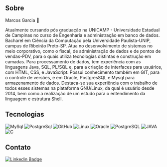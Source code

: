 ## Sobre
Marcos Garcia 🙂

Atualmente cursando pós graduação na UNICAMP - Universidade Estadual de Campinas no curso de Engenharia e administração em banco de dados.
Bacharel em Ciência da Computação pela Universidade Paulista-UNIP, campus de Ribeirão Preto-SP. Atua no desenvolvimento de sistemas no meio corporativo, como o fiscal, de administração de dados e de pontos de vendas-PDV, para o quais utiliza tecnologias distintas e construção em camadas. Para processamento de dados, tem experiência com as linguagens Java, SQL, PL/SQL e, para a criação de interfaces para usuários, com HTML, CSS, e JavaScript. Possui conhecimento também em GIT, para o controle de versões, e em Oracle, PostgresSQL e Mysql para armazenamento de dados. Destaca-se sua experiência com o trabalho de todos esses sistemas na plataforma GNU/Linux, da qual é usuário desde 2014, bem como a realização de um estudo para o entendimento da linguagem e estrutura Shell.

## Tecnologias

![MySql](https://img.shields.io/badge/-MySql-003B57?&logo=MySQL&logoColor=FFFFFF) ![PostgreSql](https://img.shields.io/badge/-PostgreSql-336791?&logo=postgresql&logoColor=FFFFFF) ![GitHub](https://img.shields.io/badge/-GitHub-181717?&logo=GitHub&logoColor=FFFFFF) ![Linux](https://img.shields.io/badge/-Linux-FCC624?&logo=Linux&logoColor=black) ![Oracle](https://img.shields.io/badge/Oracle-PL%2FSQL-red) ![PostgreSQL](https://img.shields.io/badge/PostgreSQL-PGPLSQL-blue)
![JAVA](https://img.shields.io/badge/Java-6%2C%208%20e%2011-red)
![C](https://img.shields.io/badge/C-red)

## Contato
[![Linkedin Badge](https://img.shields.io/badge/-LinkedIn-blue?style=flat-square&logo=Linkedin&logoColor=white&link=lhttps://www.linkedin.com/in/mac-garcia/)](https://www.linkedin.com/in/mac-garcia/)
